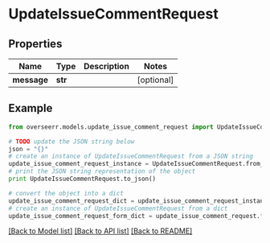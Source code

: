 # UpdateIssueCommentRequest


## Properties
Name | Type | Description | Notes
------------ | ------------- | ------------- | -------------
**message** | **str** |  | [optional] 

## Example

```python
from overseerr.models.update_issue_comment_request import UpdateIssueCommentRequest

# TODO update the JSON string below
json = "{}"
# create an instance of UpdateIssueCommentRequest from a JSON string
update_issue_comment_request_instance = UpdateIssueCommentRequest.from_json(json)
# print the JSON string representation of the object
print UpdateIssueCommentRequest.to_json()

# convert the object into a dict
update_issue_comment_request_dict = update_issue_comment_request_instance.to_dict()
# create an instance of UpdateIssueCommentRequest from a dict
update_issue_comment_request_form_dict = update_issue_comment_request.from_dict(update_issue_comment_request_dict)
```
[[Back to Model list]](../README.md#documentation-for-models) [[Back to API list]](../README.md#documentation-for-api-endpoints) [[Back to README]](../README.md)


